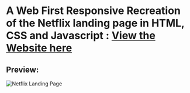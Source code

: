 # A Web First Responsive Recreation of the Netflix landing page in HTML, CSS and Javascript : [View the Website here](https://brandon-kyle-bailey.github.io/netflix-landing-page)

## Preview:
![Netflix Landing Page](https://miro.medium.com/max/5760/1*XwZC51E1aRt3Xc1SSIu24A.png "Netflix Landing Page")
